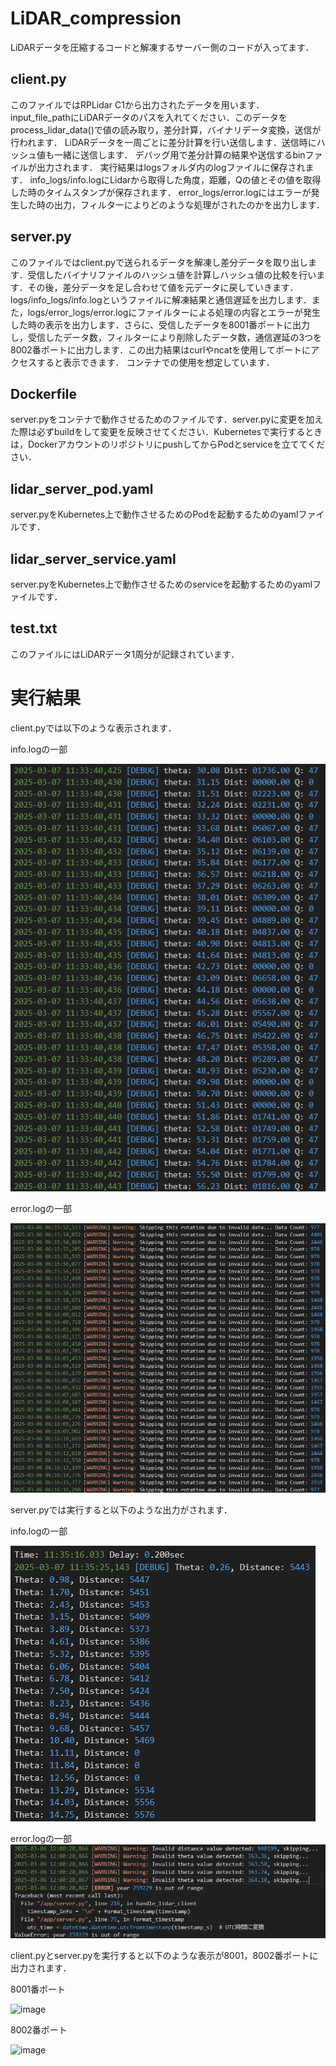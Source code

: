 # LiDAR_compression
LiDARデータを圧縮するコードと解凍するサーバー側のコードが入ってます．

##  client.py
このファイルではRPLidar C1から出力されたデータを用います．
input_file_pathにLiDARデータのパスを入れてください．このデータをprocess_lidar_data()で値の読み取り，差分計算，バイナリデータ変換，送信が行われます．
LiDARデータを一周ごとに差分計算を行い送信します．送信時にハッシュ値も一緒に送信します．
デバッグ用で差分計算の結果や送信するbinファイルが出力されます．
実行結果はlogsフォルダ内のlogファイルに保存されます．
info_logs/info.logにLidarから取得した角度，距離，Qの値とその値を取得した時のタイムスタンプが保存されます．
error_logs/error.logにはエラーが発生した時の出力，フィルターによりどのような処理がされたのかを出力します．

## server.py
このファイルではclient.pyで送られるデータを解凍し差分データを取り出します．受信したバイナリファイルのハッシュ値を計算しハッシュ値の比較を行います．その後，差分データを足し合わせて値を元データに戻していきます．
logs/info_logs/info.logというファイルに解凍結果と通信遅延を出力します．また，logs/error_logs/error.logにファイルターによる処理の内容とエラーが発生した時の表示を出力します．さらに、受信したデータを8001番ポートに出力し，受信したデータ数，フィルターにより削除したデータ数，通信遅延の3つを8002番ポートに出力します．この出力結果はcurlやncatを使用してポートにアクセスすると表示できます．
コンテナでの使用を想定しています．

## Dockerfile
server.pyをコンテナで動作させるためのファイルです．server.pyに変更を加えた際は必ずbuildをして変更を反映させてください．Kubernetesで実行するときは，DockerアカウントのリポジトリにpushしてからPodとserviceを立ててください．

## lidar_server_pod.yaml
server.pyをKubernetes上で動作させるためのPodを起動するためのyamlファイルです．

## lidar_server_service.yaml
server.pyをKubernetes上で動作させるためのserviceを起動するためのyamlファイルです．

## test.txt
このファイルにはLiDARデータ1周分が記録されています．

# 実行結果
client.pyでは以下のような表示されます．

info.logの一部

![image](images/client_info_log.png)


error.logの一部

![image](client_error_log.png)

server.pyでは実行すると以下のような出力がされます．

info.logの一部

![image](server_info_log.png)


error.logの一部
![image](server_error_log.png)


client.pyとserver.pyを実行すると以下のような表示が8001，8002番ポートに出力されます．  

8001番ポート

![image]()


8002番ポート

![image]()
